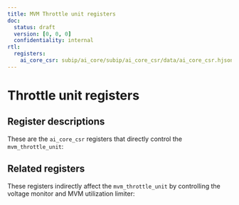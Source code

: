```yaml
---
title: MVM Throttle unit registers
doc:
  status: draft
  version: [0, 0, 0]
  confidentiality: internal
rtl:
  registers:
    ai_core_csr: subip/ai_core/subip/ai_core_csr/data/ai_core_csr.hjson
---
```


# Throttle unit registers

## Register descriptions

These are the `ai_core_csr` registers that directly control the `mvm_throttle_unit`:

<!--
%% field_table( "ai_core_csr", ["MVM_THROTTLE_UNIT_CFG", "MVM_THROTTLE_SIGNAL_CFG", "MVM_THROTTLE_SW_CTRL", "MONITOR_MIN_MAX_VALUE"]) %%
-->

## Related registers

These registers indirectly affect the `mvm_throttle_unit` by controlling the voltage monitor and MVM utilization limiter:
<!--
%% field_table( "ai_core_csr", ["MVM_VOLT_MONITOR_CFG", "MVM_AVG_UTIL_CFG"]) %%
-->
